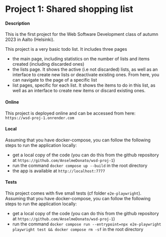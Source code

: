 # Project 1: Shared shopping list

#### Description 

This is the first project for the Web Software Development class of autumn 2023 in Aalto (Helsinki).

This project is a very basic todo list. It includes three pages
- the main page, including statistics on the number of lists and items created (including discarded ones)
- the lists page. It shows the active (i.e not discarded) lists, as well as an interface to create new lists or deactivate existing ones. From here, you can navigate to the page of a specific list
- list pages, specific for each list. It shows the items to do in this list, as well as an interface to create new items or discard existing ones. 

#### Online

This project is deployed online and can be accessed from here: `https://wsd-proj-1.onrender.com`

#### Local 

Assuming that you have docker-compose, you can follow the following steps to run the application locally: 
- get a local copy of the code (you can do this from the github repository at `https://github.com/AnselmeDonato/wsd-proj-1`)
- run the command `docker compose up --build` in the root directory 
- the app is available at `http://localhost:7777`

#### Tests 

This project comes with five small tests (cf folder `e2e-playwright`). Assuming that you have docker-compose, you can follow the following steps to run the application locally: 
- get a local copy of the code (you can do this from the github repository at `https://github.com/AnselmeDonato/wsd-proj-1`)
- run the command `docker compose run --entrypoint=npx e2e-playwright playwright test && docker compose rm -sf` in the root directory 